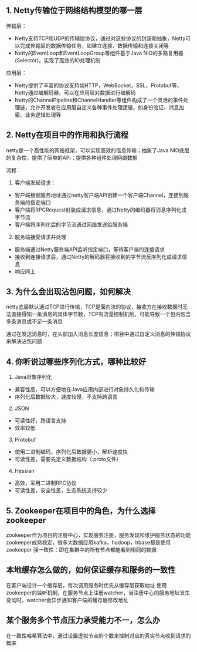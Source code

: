 ## 1. Netty传输位于网络结构模型的哪一层
传输层：
- Netty支持TCP和UDP的传输层协议，通过对这些协议的封装和抽象，Netty可以完成传输层的数据传输任务，如建立连接、数据传输和连接关闭等
- Netty的EventLoop和EventLoopGroup等组件基于Java NIO的多路复用器(Selector)，实现了高效的IO处理机制

应用层：
- Netty提供了丰富的协议支持如HTTP，WebSocket，SSL，Protobuf等，Netty通过编解码器，可以在应用层对数据进行编解码
- Netty的ChannelPipeline和ChannelHandler等组件构成了一个灵活的事件处理链，允许开发者在应用层自定义各种事件处理逻辑，如身份验证、消息加密、业务逻辑处理等

## 2. Netty在项目中的作用和执行流程
netty是一个高性能的网络框架，可以实现高效的信息传输；抽象了Java NIO底层的复杂性，提供了简单的API；提供各种组件处理网络数据

流程：
1. 客户端发起请求：
- 客户端根据服务地址通过netty客户端API创建一个客户端Channel，连接到服务端的指定端口
- 客户端将RPCRequest封装成请求信息，通过Netty的编码器将消息序列化成字节流
- 客户端将序列化后的字节流通过网络发送给服务端

2. 服务端接受请求并处理
- 服务端通过Netty服务端API监听指定端口，等待客户端的连接请求
- 接收到连接请求后，通过Netty的解码器将接收到的字节流反序列化成请求信息
- 响应同上

## 3. 为什么会出现沾包问题，如何解决
netty底层默认通过TCP进行传输，TCP是面向流的协议，接收方在接收数据时无法直接得知一条消息的具体字节数，TCP有流量控制机制，可能导致一个包内包含多条消息或不足一条消息

通过在发送消息时，在头部加入消息长度信息；项目中通过自定义消息的传输协议来解决沾包问题

## 4. 你听说过哪些序列化方式，哪种比较好
1. Java对象序列化
- 兼容性高，可以方便地在Java应用内部进行对象持久化和传输
- 序列化后数据较大，速度较慢，不支持跨语言

2. JSON
- 可读性好，跨语言支持
- 效率较低

3. Protobuf
- 使用二进制编码，序列化后数据更小，解析速度快
- 可读性差，需要先定义数据结构（.proto文件）

4. Hessian
- 高效，采用二进制RPC协议
- 可读性差，安全性差，生态系统支持较少

## 5. Zookeeper在项目中的角色，为什么选择zookeeper
zookeeper作为项目的注册中心，实现服务注册，服务发现和维护服务状态的功能
zookeeper成熟稳定，很多大数据应用kafka，hadoop，hbase都是使用zookeeper
强一致性：即在集群中的所有节点都能看到相同的数据

## 本地缓存怎么做的，如何保证缓存和服务的一致性
在客户端设计一个缓存层，每次调用服务时优先从缓存层获取地址
使用zookeeper的监听机制，在服务节点上注册watcher，当注册中心的服务地址发生变动时，watcher会异步通知客户端的缓存层修改地址

## 某个服务多个节点压力承受能力不一，怎么办
在一致性哈希算法中，通过设置虚拟节点的个数来控制对应的真实节点收到请求的概率
<!--stackedit_data:
eyJoaXN0b3J5IjpbMTE1MzQxNjg4LDg2NDk1Mjc2OSwtMTA5MD
E5OTY5NywtNjY1MzQyMzFdfQ==
-->